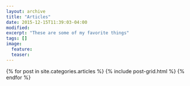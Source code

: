 ```yaml
---
layout: archive
title: "Articles"
date: 2015-12-15T11:39:03-04:00
modified:
excerpt: "These are some of my favorite things"
tags: []
image:
  feature:
  teaser:
---
```


<div class="tiles">
{% for post in site.categories.articles %}
  {% include post-grid.html %}
{% endfor %}
</div><!-- /.tiles -->
